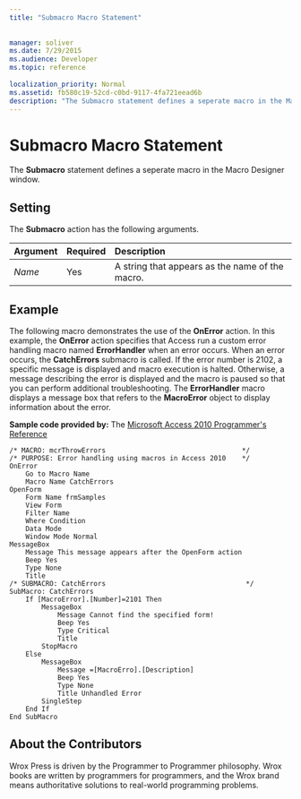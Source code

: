 ```yaml
---
title: "Submacro Macro Statement"
 
 
manager: soliver
ms.date: 7/29/2015
ms.audience: Developer
ms.topic: reference
  
localization_priority: Normal
ms.assetid: fb580c19-52cd-c0bd-9117-4fa721eead6b
description: "The Submacro statement defines a seperate macro in the Macro Designer window."
---
```


# Submacro Macro Statement

The **Submacro** statement defines a seperate macro in the Macro Designer window. 
  
## Setting

The **Submacro** action has the following arguments. 
  
|**Argument**|**Required**|**Description**|
|:-----|:-----|:-----|
| _Name_ <br/> |Yes  <br/> |A string that appears as the name of the macro.  <br/> |
   
## Example

The following macro demonstrates the use of the **OnError** action. In this example, the **OnError** action specifies that Access run a custom error handling macro named **ErrorHandler** when an error occurs. When an error occurs, the **CatchErrors** submacro is called. If the error number is 2102, a specific message is displayed and macro execution is halted. Otherwise, a message describing the error is displayed and the macro is paused so that you can perform additional troubleshooting. The **ErrorHandler** macro displays a message box that refers to the **MacroError** object to display information about the error. 
  
 **Sample code provided by:** The [Microsoft Access 2010 Programmer's Reference](http://www.wrox.com/WileyCDA/WroxTitle/Access-2010-Programmer-s-Reference.productCd-0470591668.mdl)
  
```
/* MACRO: mcrThrowErrors                                  */
/* PURPOSE: Error handling using macros in Access 2010    */
OnError
    Go to Macro Name
    Macro Name CatchErrors
OpenForm 
    Form Name frmSamples
    View Form
    Filter Name
    Where Condition
    Data Mode
    Window Mode Normal
MessageBox 
    Message This message appears after the OpenForm action
    Beep Yes
    Type None
    Title
/* SUBMACRO: CatchErrors                                   */
SubMacro: CatchErrors
    If [MacroError].[Number]=2101 Then
        MessageBox
            Message Cannot find the specified form!
            Beep Yes
            Type Critical
            Title
        StopMacro
    Else
        MessageBox
            Message =[MacroErro].[Description]
            Beep Yes
            Type None
            Title Unhandled Error
        SingleStep
    End If
End SubMacro
```

## About the Contributors
<a name="AboutContributors"> </a>

Wrox Press is driven by the Programmer to Programmer philosophy. Wrox books are written by programmers for programmers, and the Wrox brand means authoritative solutions to real-world programming problems. 
  

